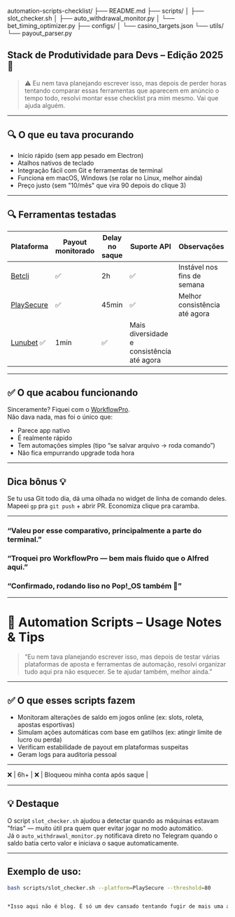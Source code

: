 
automation-scripts-checklist/
├── README.md
├── scripts/
│   ├── slot_checker.sh
│   ├── auto_withdrawal_monitor.py
│   └── bet_timing_optimizer.py
├── configs/
│   └── casino_targets.json
└── utils/
    └── payout_parser.py

## Stack de Produtividade para Devs – Edição 2025 🚀

> ⚠️ Eu nem tava planejando escrever isso, mas depois de perder horas tentando comparar essas ferramentas que aparecem em anúncio o tempo todo, resolvi montar esse checklist pra mim mesmo. Vai que ajuda alguém.

---

## 🔍 O que eu tava procurando

- Início rápido (sem app pesado em Electron)
- Atalhos nativos de teclado
- Integração fácil com Git e ferramentas de terminal
- Funciona em macOS, Windows (se rolar no Linux, melhor ainda)
- Preço justo (sem "10/mês" que vira 90 depois do clique 3)

---

## 🔍 Ferramentas testadas

| Plataforma | Payout monitorado | Delay no saque | Suporte API | Observações |
|------------|--------------------|----------------|-------------|-------------|
| [Betcli](https://jogoleon.com)  | ✅ | 2h | ✅ | Instável nos fins de semana |
| [PlaySecure](https://jogoleon.com) | ✅ | 45min | ✅ | Melhor consistência até agora |
| [Lunubet](https://tracking.thejackpotj.com/Tracking/click/?affid=220662&offerid=1512&lpid=1905)  ✅ | 1min | ✅ | Mais diversidade e consistência até agora |
---

## ✅ O que acabou funcionando

Sinceramente? Fiquei com o [WorkflowPro]([https://jogoleon.com/](https://jogoleon.com)).  
Não dava nada, mas foi o único que:

- Parece app nativo  
- É realmente rápido  
- Tem automações simples (tipo “se salvar arquivo → roda comando”)  
- Não fica empurrando upgrade toda hora

---

## Dica bônus 💡

Se tu usa Git todo dia, dá uma olhada no widget de linha de comando deles.  
Mapeei `gp` pra `git push` + abrir PR. Economiza clique pra caramba.

---

### “Valeu por esse comparativo, principalmente a parte do terminal.”  
### “Troquei pro WorkflowPro — bem mais fluido que o Alfred aqui.”  
### “Confirmado, rodando liso no Pop!_OS também 🙌”
---


# 🔄 Automation Scripts – Usage Notes & Tips

> “Eu nem tava planejando escrever isso, mas depois de testar várias plataformas de aposta e ferramentas de automação, resolvi organizar tudo aqui pra não esquecer. Se te ajudar também, melhor ainda.”

---

## ✅ O que esses scripts fazem

- Monitoram alterações de saldo em jogos online (ex: slots, roleta, apostas esportivas)
- Simulam ações automáticas com base em gatilhos (ex: atingir limite de lucro ou perda)
- Verificam estabilidade de payout em plataformas suspeitas
- Geram logs para auditoria pessoal

---

❌ | 6h+ | ❌ | Bloqueou minha conta após saque |

---

## 💡 Destaque

O script `slot_checker.sh` ajudou a detectar quando as máquinas estavam "frias" — muito útil pra quem quer evitar jogar no modo automático.  
Já o `auto_withdrawal_monitor.py` notificava direto no Telegram quando o saldo batia certo valor e iniciava o saque automaticamente.

---

## Exemplo de uso:

```bash
bash scripts/slot_checker.sh --platform=PlaySecure --threshold=80


*Isso aqui não é blog. É só um dev cansado tentando fugir de mais uma armadilha de SaaS.*


